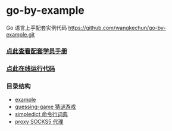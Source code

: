 # go-by-example

Go 语言上手配套实例代码 https://github.com/wangkechun/go-by-example.git

### [点此查看配套学员手册](https://bytedance.feishu.cn/docx/doxcnZEMaiB9EGzZ0Z97WULAWOL)

### [点此在线运行代码](https://gitpod.io/#github.com/wangkechun/go-by-example)

### 目录结构

- [example](./example)
- [guessing-game 猜谜游戏](./guessing-game/)
- [simpledict 命令行词典](./simpledict/)
- [proxy SOCKS5 代理](./proxy/)

